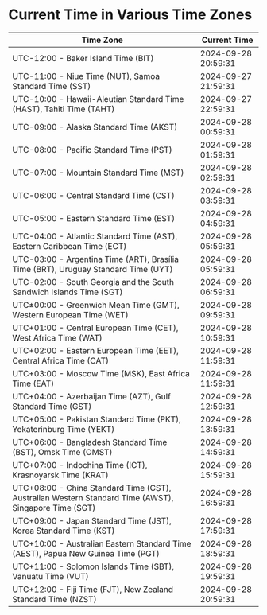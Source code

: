 # Current Time in Various Time Zones

| Time Zone | Current Time |
|-----------|--------------|
| UTC-12:00 - Baker Island Time (BIT) | 2024-09-28 20:59:31 |
| UTC-11:00 - Niue Time (NUT), Samoa Standard Time (SST) | 2024-09-27 21:59:31 |
| UTC-10:00 - Hawaii-Aleutian Standard Time (HAST), Tahiti Time (TAHT) | 2024-09-27 22:59:31 |
| UTC-09:00 - Alaska Standard Time (AKST) | 2024-09-28 00:59:31 |
| UTC-08:00 - Pacific Standard Time (PST) | 2024-09-28 01:59:31 |
| UTC-07:00 - Mountain Standard Time (MST) | 2024-09-28 02:59:31 |
| UTC-06:00 - Central Standard Time (CST) | 2024-09-28 03:59:31 |
| UTC-05:00 - Eastern Standard Time (EST) | 2024-09-28 04:59:31 |
| UTC-04:00 - Atlantic Standard Time (AST), Eastern Caribbean Time (ECT) | 2024-09-28 05:59:31 |
| UTC-03:00 - Argentina Time (ART), Brasília Time (BRT), Uruguay Standard Time (UYT) | 2024-09-28 05:59:31 |
| UTC-02:00 - South Georgia and the South Sandwich Islands Time (SGT) | 2024-09-28 06:59:31 |
| UTC±00:00 - Greenwich Mean Time (GMT), Western European Time (WET) | 2024-09-28 09:59:31 |
| UTC+01:00 - Central European Time (CET), West Africa Time (WAT) | 2024-09-28 10:59:31 |
| UTC+02:00 - Eastern European Time (EET), Central Africa Time (CAT) | 2024-09-28 11:59:31 |
| UTC+03:00 - Moscow Time (MSK), East Africa Time (EAT) | 2024-09-28 11:59:31 |
| UTC+04:00 - Azerbaijan Time (AZT), Gulf Standard Time (GST) | 2024-09-28 12:59:31 |
| UTC+05:00 - Pakistan Standard Time (PKT), Yekaterinburg Time (YEKT) | 2024-09-28 13:59:31 |
| UTC+06:00 - Bangladesh Standard Time (BST), Omsk Time (OMST) | 2024-09-28 14:59:31 |
| UTC+07:00 - Indochina Time (ICT), Krasnoyarsk Time (KRAT) | 2024-09-28 15:59:31 |
| UTC+08:00 - China Standard Time (CST), Australian Western Standard Time (AWST), Singapore Time (SGT) | 2024-09-28 16:59:31 |
| UTC+09:00 - Japan Standard Time (JST), Korea Standard Time (KST) | 2024-09-28 17:59:31 |
| UTC+10:00 - Australian Eastern Standard Time (AEST), Papua New Guinea Time (PGT) | 2024-09-28 18:59:31 |
| UTC+11:00 - Solomon Islands Time (SBT), Vanuatu Time (VUT) | 2024-09-28 19:59:31 |
| UTC+12:00 - Fiji Time (FJT), New Zealand Standard Time (NZST) | 2024-09-28 20:59:31 |

